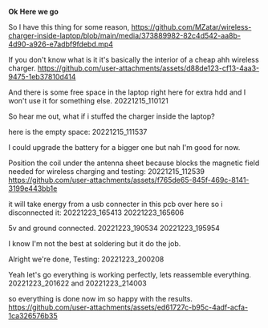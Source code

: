 **Ok**
**Here we go**

So I have this thing for some reason,
https://github.com/MZatar/wireless-charger-inside-laptop/blob/main/media/373889982-82c4d542-aa8b-4d90-a926-e7adbf9fdebd.mp4

If you don't know what is it it's basically the interior of a cheap ahh wireless charger.
https://github.com/user-attachments/assets/d88de123-cf13-4aa3-9475-1eb37810d414

And there is some free space in the laptop right here for extra hdd and I won't use it for something else.
20221215_110121

So hear me out, what if i stuffed the charger inside the laptop?

here is the empty space:
20221215_111537

I could upgrade the battery for a bigger one but nah I'm good for now.

Position the coil under the antenna sheet because blocks the magnetic field needed for wireless charging and testing:
20221215_112539
https://github.com/user-attachments/assets/f765de65-845f-469c-8141-3199e443bb1e

it will take energy from a usb connecter in this pcb over here so i disconnected it:
20221223_165413
20221223_165606

5v and ground connected.
20221223_190534
20221223_195954

I know I'm not the best at soldering but it do the job.

Alright we're done, Testing:
20221223_200208

Yeah let's go everything is working perfectly, lets reassemble everything.
20221223_201622
and
20221223_214003

so everything is done now im so happy with the results.
https://github.com/user-attachments/assets/ed61727c-b95c-4adf-acfa-1ca326576b35
